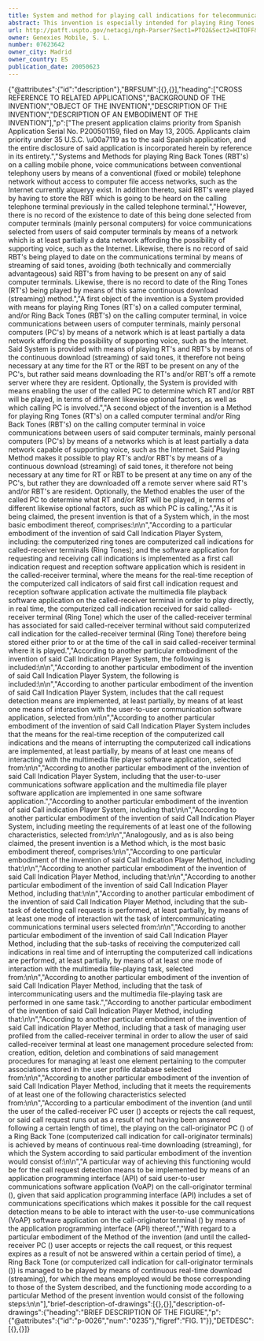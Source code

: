 ```yaml
---
title: System and method for playing call indications for telecommunications systems at least partially implemented in computer file access networks
abstract: This invention is especially intended for playing Ring Tones (referred to hereinbelow as “RT's”) on a called computer terminal, and/or Ring Back Tones (referred to hereinbelow as “RBT's”) on the calling computer terminal, in voice communications selected from users of different computer terminals, mainly personal computers (referred to hereinbelow as “PC's”) by means of a network which is at least partially a data network capable of supporting voice, such as the Internet. RT's and/or RBT's are played by means of a continuous download of said tones (referred to hereinbelow as “streaming”) given that neither RT nor RBT are present at any time on any of the PC's, but rather are downloaded from a remote server where RT's and/or RBT's are located. In general, the user of the called PC will be the one determining what RT and/or RBT will be played in terms of the different optional factors such as which calling PC is involved.
url: http://patft.uspto.gov/netacgi/nph-Parser?Sect1=PTO2&Sect2=HITOFF&p=1&u=%2Fnetahtml%2FPTO%2Fsearch-adv.htm&r=1&f=G&l=50&d=PALL&S1=07623642&OS=07623642&RS=07623642
owner: Genexies Mobile, S. L.
number: 07623642
owner_city: Madrid
owner_country: ES
publication_date: 20050623
---
```


{"@attributes":{"id":"description"},"BRFSUM":[{},{}],"heading":["CROSS REFERENCE TO RELATED APPLICATIONS","BACKGROUND OF THE INVENTION","OBJECT OF THE INVENTION","DESCRIPTION OF THE INVENTION","DESCRIPTION OF AN EMBODIMENT OF THE INVENTION"],"p":["The present application claims priority from Spanish Application Serial No. P200501159, filed on May 13, 2005. Applicants claim priority under 35 U.S.C. \u00a7119 as to the said Spanish application, and the entire disclosure of said application is incorporated herein by reference in its entirety.","Systems and Methods for playing Ring Back Tones (RBT's) on a calling mobile phone, voice communications between conventional telephony users by means of a conventional (fixed or mobile) telephone network without access to computer file access networks, such as the Internet currently alqueryy exist. In addition thereto, said RBT's were played by having to store the RBT which is going to be heard on the calling telephone terminal previously in the called telephone terminal.","However, there is no record of the existence to date of this being done selected from computer terminals (mainly personal computers) for voice communications selected from users of said computer terminals by means of a network which is at least partially a data network affording the possibility of supporting voice, such as the Internet. Likewise, there is no record of said RBT's being played to date on the communications terminal by means of streaming of said tones, avoiding (both technically and commercially advantageous) said RBT's from having to be present on any of said computer terminals. Likewise, there is no record to date of the Ring Tones (RT's) being played by means of this same continuous download (streaming) method.","A first object of the invention is a System provided with means for playing Ring Tones (RT's) on a called computer terminal, and\/or Ring Back Tones (RBT's) on the calling computer terminal, in voice communications between users of computer terminals, mainly personal computers (PC's) by means of a network which is at least partially a data network affording the possibility of supporting voice, such as the Internet. Said System is provided with means of playing RT's and RBT's by means of the continuous download (streaming) of said tones, it therefore not being necessary at any time for the RT or the RBT to be present on any of the PC's, but rather said means downloading the RT's and\/or RBT's off a remote server where they are resident. Optionally, the System is provided with means enabling the user of the called PC to determine which RT and\/or RBT will be played, in terms of different likewise optional factors, as well as which calling PC is involved.","A second object of the invention is a Method for playing Ring Tones (RT's) on a called computer terminal and\/or Ring Back Tones (RBT's) on the calling computer terminal in voice communications between users of said computer terminals, mainly personal computers (PC's) by means of a networks which is at least partially a data network capable of supporting voice, such as the Internet. Said Playing Method makes it possible to play RT's and\/or RBT's by means of a continuous download (streaming) of said tones, it therefore not being necessary at any time for RT or RBT to be present at any time on any of the PC's, but rather they are downloaded off a remote server where said RT's and\/or RBT's are resident. Optionally, the Method enables the user of the called PC to determine what RT and\/or RBT will be played, in terms of different likewise optional factors, such as which PC is calling.","As it is being claimed, the present invention is that of a System which, in the most basic embodiment thereof, comprises:\n\n","According to a particular embodiment of the invention of said Call Indication Player System, including: the computerized ring tones are computerized call indications for called-receiver terminals (Ring Tones); and the software application for requesting and receiving call indications is implemented as a first call indication request and reception software application which is resident in the called-receiver terminal, where the means for the real-time reception of the computerized call indicators of said first call indication request and reception software application activate the multimedia file playback software application on the called-receiver terminal in order to play directly, in real time, the computerized call indication received for said called-receiver terminal (Ring Tone) which the user of the called-receiver terminal has associated for said called-receiver terminal without said computerized call indication for the called-receiver terminal (Ring Tone) therefore being stored either prior to or at the time of the call in said called-receiver terminal where it is played.","According to another particular embodiment of the invention of said Call Indication Player System, the following is included:\n\n","According to another particular embodiment of the invention of said Call Indication Player System, the following is included:\n\n","According to another particular embodiment of the invention of said Call Indication Player System, includes that the call request detection means are implemented, at least partially, by means of at least one means of interaction with the user-to-user communication software application, selected from:\n\n","According to another particular embodiment of the invention of said Call Indication Player System includes that the means for the real-time reception of the computerized call indications and the means of interrupting the computerized call indications are implemented, at least partially, by means of at least one means of interacting with the multimedia file player software application, selected from:\n\n","According to another particular embodiment of the invention of said Call Indication Player System, including that the user-to-user communications software application and the multimedia file player software application are implemented in one same software application.","According to another particular embodiment of the invention of said Call indication Player System, including that:\n\n","According to another particular embodiment of the invention of said Call Indication Player System, including meeting the requirements of at least one of the following characteristics, selected from:\n\n","Analogously, and as is also being claimed, the present invention is a Method which, is the most basic embodiment thereof, comprises:\n\n","According to one particular embodiment of the invention of said Call Indication Player Method, including that:\n\n","According to another particular embodiment of the invention of said Call Indication Player Method, including that:\n\n","According to another particular embodiment of the invention of said Call Indication Player Method, including that:\n\n","According to another particular embodiment of the invention of said Call Indication Player Method, including that the sub-task of detecting call requests is performed, at least partially, by means of at least one mode of interaction wit the task of intercommunicating communications terminal users selected from:\n\n","According to another particular embodiment of the invention of said Call Indication Player Method, including that the sub-tasks of receiving the computerized call indications in real time and of interrupting the computerized call indications are performed, at least partially, by means of at least one mode of interaction with the multimedia file-playing task, selected from:\n\n","According to another particular embodiment of the invention of said Call Indication Player Method, including that the task of intercommunicating users and the multimedia file-playing task are performed in one same task.","According to another particular embodiment of the invention of said Call Indication Player Method, including that:\n\n","According to another particular embodiment of the invention of said Call indication Player Method, including that a task of managing user profiled from the called-receiver terminal in order to allow the user of said called-receiver terminal at least one management procedure selected from: creation, edition, deletion and combinations of said management procedures for managing at least one element pertaining to the computer associations stored in the user profile database selected from:\n\n","According to another particular embodiment of the invention of said Call Indication Player Method, including that it meets the requirements of at least one of the following characteristics selected from:\n\n","According to a particular embodiment of the invention (and until the user of the called-receiver PC user () accepts or rejects the call request, or said call request runs out as a result of not having been answered following a certain length of time), the playing on the call-originator PC () of a Ring Back Tone (computerized call indication for call-originator terminals) is achieved by means of continuous real-time downloading (streaming), for which the System according to said particular embodiment of the invention would consist of:\n\n","A particular way of achieving this functioning would be for the call request detection means to be implemented by means of an application programming interface (API) of said user-to-user communications software application (VoAP) on the call-originator terminal (), given that said application programming interface (API) includes a set of communications specifications which makes it possible for the call request detection means to be able to interact with the user-to-use communications (VoAP) software application on the call-originator terminal () by means of the application programming interface (API) thereof.","With regard to a particular embodiment of the Method of the invention (and until the called-receiver PC () user accepts or rejects the call request, or this request expires as a result of not be answered within a certain period of time), a Ring Back Tone (or computerized call indication for call-originator terminals ()) is managed to be played by means of continuous real-time download (streaming), for which the means employed would be those corresponding to those of the System described, and the functioning mode according to a particular Method of the present invention would consist of the following steps:\n\n"],"brief-description-of-drawings":[{},{}],"description-of-drawings":{"heading":"BRIEF DESCRIPTION OF THE FIGURE","p":{"@attributes":{"id":"p-0026","num":"0235"},"figref":"FIG. 1"}},"DETDESC":[{},{}]}
